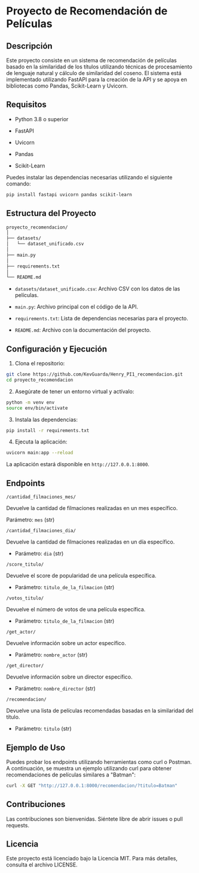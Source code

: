 # Proyecto de Recomendación de Películas
## Descripción
Este proyecto consiste en un sistema de recomendación de películas basado en la similaridad de los títulos utilizando técnicas de procesamiento de lenguaje natural y cálculo de similaridad del coseno. El sistema está implementado utilizando FastAPI para la creación de la API y se apoya en bibliotecas como Pandas, Scikit-Learn y Uvicorn.

## Requisitos
- Python 3.8 o superior

- FastAPI

- Uvicorn

- Pandas

- Scikit-Learn

Puedes instalar las dependencias necesarias utilizando el siguiente comando:

```bash
pip install fastapi uvicorn pandas scikit-learn
```


## Estructura del Proyecto

```bash
proyecto_recomendacion/
│
├── datasets/
│   └── dataset_unificado.csv
│
├── main.py
│
├── requirements.txt
│
└── README.md
```

- `datasets/dataset_unificado.csv`: Archivo CSV con los datos de las películas.

- `main.py`: Archivo principal con el código de la API.

- `requirements.txt`: Lista de dependencias necesarias para el proyecto.

- `README.md`: Archivo con la documentación del proyecto.

## Configuración y Ejecución

1. Clona el repositorio:

```bash
git clone https://github.com/KevGuarda/Henry_PI1_recomendacion.git
cd proyecto_recomendacion
```

2. Asegúrate de tener un entorno virtual y actívalo:

```bash
python -m venv env
source env/bin/activate
```

3. Instala las dependencias:

```bash
pip install -r requirements.txt
```

4. Ejecuta la aplicación:

```bash
uvicorn main:app --reload
```

La aplicación estará disponible en `http://127.0.0.1:8000`.

## Endpoints

`/cantidad_filmaciones_mes/`

Devuelve la cantidad de filmaciones realizadas en un mes específico.

Parámetro: `mes` (str)

`/cantidad_filmaciones_dia/`

Devuelve la cantidad de filmaciones realizadas en un día específico.

- Parámetro: `dia` (str)

`/score_titulo/`

Devuelve el score de popularidad de una película específica.

- Parámetro: `titulo_de_la_filmacion` (str)

`/votos_titulo/`

Devuelve el número de votos de una película específica.

- Parámetro: `titulo_de_la_filmacion` (str)

`/get_actor/`

Devuelve información sobre un actor específico.

- Parámetro: `nombre_actor` (str)

`/get_director/`

Devuelve información sobre un director específico.

- Parámetro: `nombre_director` (str)

`/recomendacion/`

Devuelve una lista de películas recomendadas basadas en la similaridad del título.

- Parámetro: `titulo` (str)

## Ejemplo de Uso

Puedes probar los endpoints utilizando herramientas como curl o Postman. A continuación, se muestra un ejemplo utilizando curl para obtener recomendaciones de películas similares a "Batman":

```bash
curl -X GET "http://127.0.0.1:8000/recomendacion/?titulo=Batman"
```

## Contribuciones

Las contribuciones son bienvenidas. Siéntete libre de abrir issues o pull requests.

## Licencia

Este proyecto está licenciado bajo la Licencia MIT. Para más detalles, consulta el archivo LICENSE.